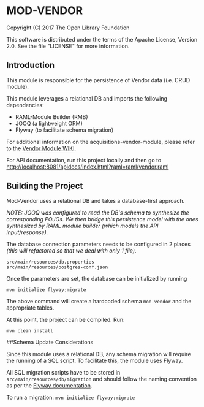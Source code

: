 # MOD-VENDOR

Copyright (C) 2017 The Open Library Foundation

This software is distributed under the terms of the Apache License, Version 2.0. See the file "LICENSE" for more information.

## Introduction

This module is responsible for the persistence of Vendor data (i.e. CRUD module).

This module leverages a relational DB and imports the following dependencies:

* RAML-Module Builder (RMB)
* JOOQ (a lightweight ORM)
* Flyway (to facilitate schema migration)


For additional information on the acquisitions-vendor-module, please refer to the [Vendor Module WIKI](https://wiki.folio.org/display/RM/Acquisitions+Vendor+Module).


For API documentation, run this project locally and then go to [http://localhost:8081/apidocs/index.html?raml=raml/vendor.raml](http://localhost:8081/apidocs/index.html?raml=raml/vendor.raml)


## Building the Project

Mod-Vendor uses a relational DB and takes a database-first approach.

_NOTE: JOOQ was configured to read the DB's schema to synthesize the corresponding POJOs. We then bridge this persistence model with the ones synthesized by RAML module builder (which models the API input/response)._


The database connection parameters needs to be configured in 2 places _(this will refactored so that we deal with only 1 file)_.

```
src/main/resources/db.properties
src/main/resources/postgres-conf.json
```

Once the parameters are set, the database can be initialized by running
```
mvn initialize flyway:migrate
```

The above command will create a hardcoded schema `mod-vendor` and the appropriate tables.

At this point, the project can be compiled. Run:
```
mvn clean install
```

##Schema Update Considerations

Since this module uses a relational DB, any schema migration will require the running of a SQL script. To facilitate this, the module uses Flyway.

All SQL migration scripts have to be stored in ```src/main/resources/db/migration``` and should follow the naming convention as per the [Flyway documentation](https://flywaydb.org/documentation/migration/versioned).

To run a migration:
```mvn initialize flyway:migrate```

